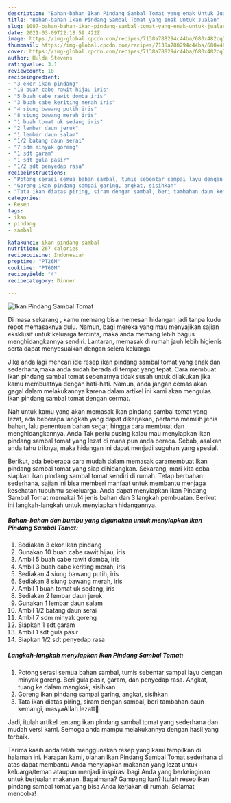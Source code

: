 ```yaml
---
description: "Bahan-bahan Ikan Pindang Sambal Tomat yang enak Untuk Jualan"
title: "Bahan-bahan Ikan Pindang Sambal Tomat yang enak Untuk Jualan"
slug: 1087-bahan-bahan-ikan-pindang-sambal-tomat-yang-enak-untuk-jualan
date: 2021-03-09T22:18:59.422Z
image: https://img-global.cpcdn.com/recipes/7138a788294c44ba/680x482cq70/ikan-pindang-sambal-tomat-foto-resep-utama.jpg
thumbnail: https://img-global.cpcdn.com/recipes/7138a788294c44ba/680x482cq70/ikan-pindang-sambal-tomat-foto-resep-utama.jpg
cover: https://img-global.cpcdn.com/recipes/7138a788294c44ba/680x482cq70/ikan-pindang-sambal-tomat-foto-resep-utama.jpg
author: Hulda Stevens
ratingvalue: 3.1
reviewcount: 10
recipeingredient:
- "3 ekor ikan pindang"
- "10 buah cabe rawit hijau iris"
- "5 buah cabe rawit domba iris"
- "3 buah cabe keriting merah iris"
- "4 siung bawang putih iris"
- "8 siung bawang merah iris"
- "1 buah tomat uk sedang iris"
- "2 lembar daun jeruk"
- "1 lembar daun salam"
- "1/2 batang daun serai"
- "7 sdm minyak goreng"
- "1 sdt garam"
- "1 sdt gula pasir"
- "1/2 sdt penyedap rasa"
recipeinstructions:
- "Potong serasi semua bahan sambal, tumis sebentar sampai layu dengan minyak goreng. Beri gula pasir, garam, dan penyedap rasa. Angkat, tuang ke dalam mangkok, sisihkan"
- "Goreng ikan pindang sampai garing, angkat, sisihkan"
- "Tata ikan diatas piring, siram dengan sambal, beri tambahan daun kemangi, masyaAllah lezatt🤤"
categories:
- Resep
tags:
- ikan
- pindang
- sambal

katakunci: ikan pindang sambal 
nutrition: 267 calories
recipecuisine: Indonesian
preptime: "PT26M"
cooktime: "PT60M"
recipeyield: "4"
recipecategory: Dinner

---
```



![Ikan Pindang Sambal Tomat](https://img-global.cpcdn.com/recipes/7138a788294c44ba/680x482cq70/ikan-pindang-sambal-tomat-foto-resep-utama.jpg)

Di masa  sekarang , kamu memang bisa memesan hidangan jadi tanpa kudu repot memasaknya dulu. Namun, bagi mereka yang mau menyajikan sajian eksklusif untuk keluarga tercinta, maka anda memang lebih bagus menghidangkannya sendiri. Lantaran, memasak di rumah jauh lebih higienis serta dapat menyesuaikan dengan selera keluarga.

Jika anda lagi mencari ide resep ikan pindang sambal tomat yang enak dan sederhana,maka anda sudah berada di tempat yang tepat. Cara membuat ikan pindang sambal tomat  sebenarnya tidak susah untuk dilakukan jika kamu membuatnya dengan hati-hati. Namun, anda jangan cemas akan gagal dalam melakukannya 
karena dalam artikel ini kami akan mengulas ikan pindang sambal tomat dengan cermat.  



Nah untuk kamu yang akan memasak ikan pindang sambal tomat yang lezat, ada beberapa langkah yang dapat dikerjakan, pertama memilih jenis bahan, lalu penentuan bahan segar, hingga cara membuat dan menghidangkannya. Anda Tak perlu pusing kalau mau menyiapkan ikan pindang sambal tomat yang lezat di mana pun anda berada. Sebab, asalkan anda  tahu triknya, maka hidangan ini dapat menjadi suguhan yang spesial.

Berikut, ada beberapa cara mudah dalam memasak caramembuat ikan pindang sambal tomat yang siap dihidangkan. Sekarang, mari kita coba siapkan ikan pindang sambal tomat sendiri di rumah. Tetap berbahan sederhana, sajian ini bisa memberi manfaat untuk membantu menjaga kesehatan tubuhmu sekeluarga. Anda dapat menyiapkan Ikan Pindang Sambal Tomat memakai 14 jenis bahan dan 3 langkah pembuatan. Berikut ini langkah-langkah untuk menyiapkan hidangannya.

<!--inarticleads1-->

##### Bahan-bahan dan bumbu yang digunakan untuk menyiapkan Ikan Pindang Sambal Tomat:

1. Sediakan 3 ekor ikan pindang
1. Gunakan 10 buah cabe rawit hijau, iris
1. Ambil 5 buah cabe rawit domba, iris
1. Ambil 3 buah cabe keriting merah, iris
1. Sediakan 4 siung bawang putih, iris
1. Sediakan 8 siung bawang merah, iris
1. Ambil 1 buah tomat uk sedang, iris
1. Sediakan 2 lembar daun jeruk
1. Gunakan 1 lembar daun salam
1. Ambil 1/2 batang daun serai
1. Ambil 7 sdm minyak goreng
1. Siapkan 1 sdt garam
1. Ambil 1 sdt gula pasir
1. Siapkan 1/2 sdt penyedap rasa




<!--inarticleads2-->

##### Langkah-langkah menyiapkan Ikan Pindang Sambal Tomat:

1. Potong serasi semua bahan sambal, tumis sebentar sampai layu dengan minyak goreng. Beri gula pasir, garam, dan penyedap rasa. Angkat, tuang ke dalam mangkok, sisihkan
1. Goreng ikan pindang sampai garing, angkat, sisihkan
1. Tata ikan diatas piring, siram dengan sambal, beri tambahan daun kemangi, masyaAllah lezatt🤤




Jadi, itulah artikel tentang  ikan pindang sambal tomat  yang sederhana dan mudah versi kami. Semoga anda mampu melakukannya dengan hasil yang terbaik. 

Terima kasih anda telah menggunakan resep yang kami tampilkan di halaman ini. Harapan kami, olahan  Ikan Pindang Sambal Tomat sederhana di atas dapat membantu Anda menyiapkan makanan yang lezat untuk keluarga/teman ataupun menjadi inspirasi bagi Anda yang berkeinginan untuk berjualan makanan. Bagaimana? Gampang kan? Itulah resep ikan pindang sambal tomat yang bisa Anda kerjakan di rumah. Selamat mencoba!

